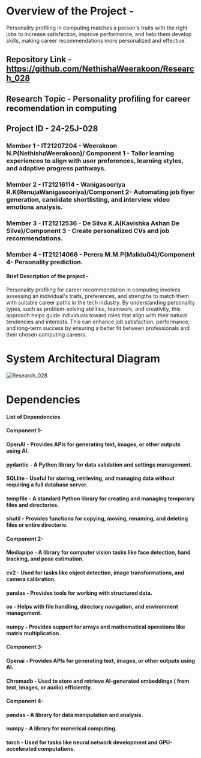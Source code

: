 # Overview of the Project - 
Personality profiling in computing matches a person's traits with the right jobs to increase satisfaction, improve performance, and help them develop skills, making career recommendations more personalized and effective.

## Repository Link - https://github.com/NethishaWeerakoon/Research_028
## Research Topic - Personality profiling for career recomendation in computing
## Project ID - 24-25J-028

### Member 1 - IT21207204 - Weerakoon N.P(NethishaWeerakoon)/ Component 1 - Tailor learning experiences to align with user preferences, learning styles, and adaptive progress pathways.
### Member 2 - IT21216114 - Wanigasooriya R.K(RenujaWanigasooriya)/Component 2- Automating job flyer generation, candidate shortlisting, and interview video emotions analysis.
### Member 3 - IT21212536 - De Silva K.A(Kavishka Ashan De Silva)/Component 3 - Create personalized CVs and job recommendations.
### Member 4 - IT21214066 - Perera M.M.P(Malidu04)/Component 4- Personality prediction. 


#### Brief Description of the project - 
Personality profiling for career recommendation in computing involves assessing an individual's traits, preferences, and strengths to match them with suitable career paths in the tech industry. By understanding personality types, such as problem-solving abilities, teamwork, and creativity, this approach helps guide individuals toward roles that align with their natural tendencies and interests. This can enhance job satisfaction, performance, and long-term success by ensuring a better fit between professionals and their chosen computing careers.


# System Architectural Diagram
![Research_028](https://github.com/user-attachments/assets/db480b00-f649-444b-8443-68b45b27ef50)

# Dependencies

#### List of Dependencies

#### Component 1-
#### OpenAI - Provides APIs for generating text, images, or other outputs using AI.
#### pydantic - A Python library for data validation and settings management. 
#### SQLlite - Useful for storing, retrieving, and managing data without requiring a full database server.
#### tempfile - A standard Python library for creating and managing temporary files and directories.
#### shutil - Provides functions for copying, moving, renaming, and deleting files or entire directorie.

#### Component 2-
#### Mediapipe - A library for computer vision tasks like face detection, hand tracking, and pose estimation.
#### cv2 - Used for tasks like object detection, image transformations, and camera calibration.
#### pandas - Provides tools for working with structured data.
#### os - Helps with file handling, directory navigation, and environment management.
#### numpy - Provides support for arrays and mathematical operations like matrix multiplication.

#### Component 3-
#### Openai - Provides APIs for generating text, images, or other outputs using AI.
#### Chromadb - Used to store and retrieve AI-generated embeddings ( from text, images, or audio) efficiently.

#### Component 4-
#### pandas - A library for data manipulation and analysis.
#### numpy - A library for numerical computing.
#### torch - Used for tasks like neural network development and GPU-accelerated computations.

